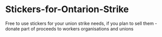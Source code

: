 # Stickers-for-Ontarion-Strike
Free to use stickers for your union strike needs, if you plan to sell them - donate part of proceeds to workers organisations and unions
